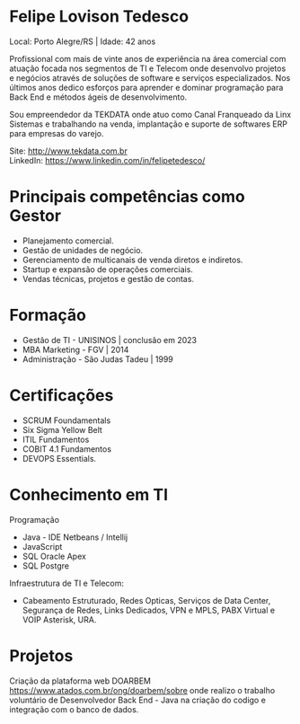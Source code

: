 # Felipe Lovison Tedesco
Local: Porto Alegre/RS | Idade: 42 anos

Profissional com mais de vinte anos de experiência na área comercial com atuação focada nos segmentos de TI e Telecom onde desenvolvo projetos e negócios através de soluções de software e serviços especializados. Nos últimos anos dedico esforços para aprender e dominar programação para Back End e métodos ágeis de desenvolvimento. 

Sou empreendedor da TEKDATA onde atuo como Canal Franqueado da Linx Sistemas e trabalhando na venda, implantação e suporte de softwares ERP para empresas do varejo. 

Site: http://www.tekdata.com.br  
LinkedIn: https://www.linkedin.com/in/felipetedesco/  



# Principais competências como Gestor

* Planejamento comercial.
* Gestão de unidades de negócio. 
* Gerenciamento de multicanais de venda diretos e indiretos.
*	Startup e expansão de operações comerciais.
*	Vendas técnicas, projetos e gestão de contas.


# Formação 

* Gestão de TI - UNISINOS | conclusão em 2023
*	MBA Marketing - FGV | 2014
*	Administração - São Judas Tadeu | 1999


# Certificações

*	SCRUM Foundamentals
*	Six Sigma Yellow Belt
*	ITIL Fundamentos
*	COBIT 4.1 Fundamentos
*	DEVOPS Essentials.


# Conhecimento em TI 

Programação
*	Java - IDE Netbeans / Intellij
*	JavaScript 
*	SQL Oracle Apex
*	SQL Postgre

Infraestrutura de TI e Telecom: 
* Cabeamento Estruturado, Redes Opticas, Serviços de Data Center, Segurança de Redes, Links Dedicados, VPN e MPLS, PABX Virtual e VOIP Asterisk, URA. 

# Projetos

Criação da plataforma web DOARBEM https://www.atados.com.br/ong/doarbem/sobre onde realizo o trabalho voluntário de Desenvolvedor Back End - Java na criação do codigo e integração com o banco de dados.
